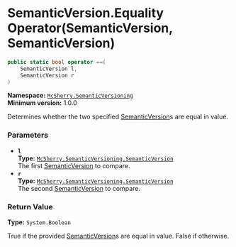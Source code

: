 # SemanticVersion.Equality Operator(SemanticVersion, SemanticVersion)

```c#
public static bool operator ==(
    SemanticVersion l,
    SemanticVersion r
)
```

**Namespace:** [`McSherry.SemanticVersioning`][1]  
**Minimum version:** 1.0.0

[1]: ../

Determines whether the two specified [SemanticVersion][2]s are
equal in value.

[2]: ./


### Parameters

- **`l`**  
  **Type:** [`McSherry.SemanticVersioning.SemanticVersion`][2]  
  The first [SemanticVersion][2] to compare.
- **`r`**  
  **Type:** [`McSherry.SemanticVersioning.SemanticVersion`][2]  
  The second [SemanticVersion][2] to compare.
  

### Return Value

**Type:** `System.Boolean`

True if the provided [SemanticVersion][2]s are equal in value. False
if otherwise.